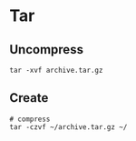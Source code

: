 # Tar

## Uncompress

```shell
tar -xvf archive.tar.gz
```

## Create

```shell
# compress
tar -czvf ~/archive.tar.gz ~/
```
